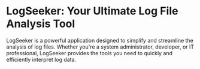<!---
  Copyright 2024 OCode
  
  SPDX-License-Identifier: Apache-2.0
-->

# LogSeeker: Your Ultimate Log File Analysis Tool

LogSeeker is a powerful application designed to simplify and streamline the analysis of log files. Whether you're a system administrator, developer, or IT professional, LogSeeker provides the tools you need to quickly and efficiently interpret log data.
